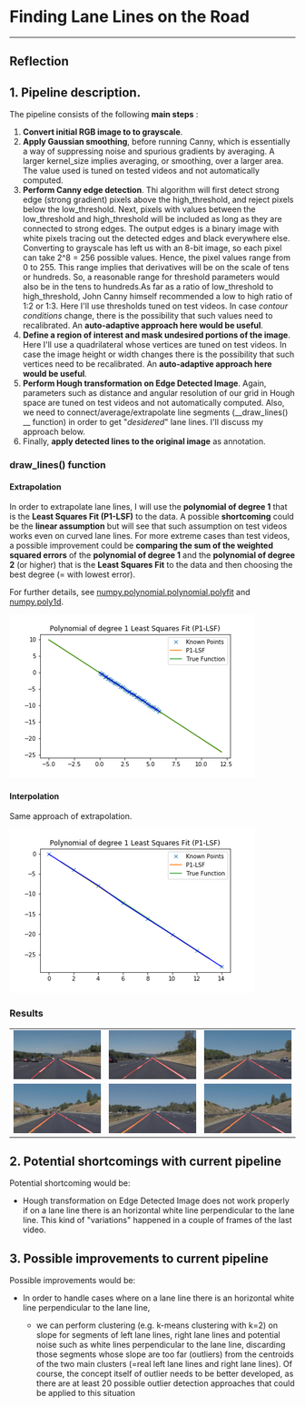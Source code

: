 # **Finding Lane Lines on the Road** 

---

## Reflection

## 1. Pipeline description.

The pipeline consists of the following __main steps__ :

1. __Convert initial RGB image to to grayscale__. 
2. __Apply Gaussian smoothing__, before running Canny, which is essentially a way of suppressing noise and spurious gradients by averaging. A larger kernel_size implies averaging, or smoothing, over a larger area. The value used is tuned on tested videos and not automatically computed. 
3. __Perform Canny edge detection__. Thi algorithm will first detect strong edge (strong gradient) pixels above the high_threshold, and reject pixels below the low_threshold. Next, pixels with values between the low_threshold and high_threshold will be included as long as they are connected to strong edges. The output edges is a binary image with white pixels tracing out the detected edges and black everywhere else. Converting to grayscale has left us with an 8-bit image, so each pixel can take 2^8 = 256 possible values. Hence, the pixel values range from 0 to 255. This range implies that derivatives will be on the scale of tens or hundreds. So, a reasonable range for  threshold parameters would also be in the tens to hundreds.As far as a ratio of low_threshold to high_threshold, John Canny himself recommended a low to high ratio of 1:2 or 1:3. Here I'll use thresholds tuned on test videos. In case _contour conditions_ change, there is the possibility that such values need to recalibrated. An __auto-adaptive approach here would be useful__.   
4. __Define a region of interest and mask undesired portions of the image__. Here I'll use a quadrilateral whose vertices are tuned on test videos. In case the image height or width changes there is the possibility that such vertices need to be recalibrated. An __auto-adaptive approach here would be useful__.   
5. __Perform Hough transformation on Edge Detected Image__. Again, parameters such as distance and angular resolution of our grid in Hough space are tuned on test videos and not automatically computed. Also, we need to connect/average/extrapolate line segments (__draw_lines() __ function) in order to get "_desidered_" lane lines. I'll discuss my approach below.   
6. Finally, __apply detected lines to the original image__ as annotation.  

### draw_lines() function 

#### Extrapolation

In order to extrapolate lane lines, I will use the __polynomial of degree 1__ that is the __Least Squares Fit (P1-LSF)__ to the data. A possible __shortcoming__ could be the __linear assumption__ but will see that such assumption on test videos works even on curved lane lines. For more extreme cases than test videos, a possible improvement could be __comparing the sum of the weighted squared errors__ of the __polynomial of degree 1__ and the __polynomial of degree 2__ (or higher) that is the __Least Squares Fit__ to the data and then choosing the best degree (= with lowest error).    

For further details, see [numpy.polynomial.polynomial.polyfit](https://docs.scipy.org/doc/numpy-dev/reference/generated/numpy.polynomial.polynomial.polyfit.html) and [numpy.poly1d](https://docs.scipy.org/doc/numpy/reference/generated/numpy.poly1d.html#numpy.poly1d). 

<img src="test_images_output/P1-LSF.png"/>

#### Interpolation

Same approach of extrapolation. 

<img src="test_images_output/P1-LSF_Intra.png"/>

### Results 

<table>  
  <tr>
    <td><img src="test_images_output/solidWhiteCurve.jpg" /></td>
    <td><img src="test_images_output/solidWhiteRight.jpg"/></td>
    <td><img src="test_images_output/solidYellowCurve.jpg"/></td>
  </tr>
  <tr>
    <td><img src="test_images_output/solidYellowCurve2.jpg"/></td>
    <td><img src="test_images_output/solidYellowLeft.jpg"/></td>
    <td><img src="test_images_output/whiteCarLaneSwitch.jpg"/></td>
  </tr>
</table>  


## 2. Potential shortcomings with current pipeline


Potential shortcoming would be:

* Hough transformation on Edge Detected Image does not work properly if on a lane line there is an horizontal white line perpendicular to the lane line. This kind of "variations" happened in a couple of frames of the last video. 


## 3. Possible improvements to current pipeline

Possible improvements would be: 

* In order to handle cases where on a lane line there is an horizontal white line perpendicular to the lane line, 

  * we can perform clustering (e.g. k-means clustering with k=2) on slope for segments of left lane lines, right lane lines and potential noise such as white lines perpendicular to the lane line, discarding those segments whose slope are too far (outliers) from the centroids of the two main clusters (=real left lane lines and right lane lines). Of course, the concept itself of outlier needs to be better developed, as there are at least 20 possible outlier detection approaches that could be applied to this situation  




